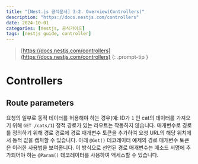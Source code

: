 ```yaml
---
title: "[Nest.js 공식문서] 3-2. Overview(Controllers)"
description: "https://docs.nestjs.com/controllers"
date: 2024-10-01
categories: [nestjs, 공식가이드]
tags: [nestjs guide, controller]
---
```




> [https://docs.nestjs.com/controllers](https://docs.nestjs.com/controllers)
{: .prompt-tip }



# Controllers

## Route parameters

요청의 일부로 동적 데이터를 허용해야 하는 경우(예: ID가 `1` 인 cat의 데이터를 가져오기 위해 `GET /cats/1`) 정적 경로가 있는 라우트는 작동하지 않습니다. 매개변수로 경로를 정의하기 위해 경로 경로에 경로 매개변수 토큰을 추가하여 요청 URL의 해당 위치에서 동적 값을 캡처할 수 있습니다. 아래 `@Get()` 데코레이터 예제의 경로 매개변수 토큰은 이러한 사용법을 보여줍니다. 이 방식으로 선언된 경로 매개변수는 메소드 서명에 추가되어야 하는 `@Param()` 데코레이터를 사용하여 액세스할 수 있습니다.

